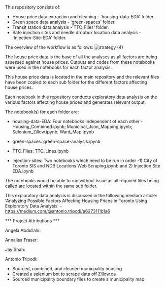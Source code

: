 This repository consists of:
- House price data extraction and cleaning - 'housing-data-EDA' folder.
- Green space data analysis - 'green-spaces' folder.
- Transit station data analysis -'TTC_Files' folder.
- Safe injection sites and needle dropbox location data analysis - 'Injection-Site-EDA' folder.

The overview of the workflow is as follows:
![strategy (4)](https://github.com/user-attachments/assets/e518ff1e-fff0-4a21-9cdd-54346f7cc223)

The house price data is the base of all the analyses as all factors are being assessed against house prices. Outputs and codes from these notebooks were used in the notebooks for each factor analysis.

This house price data is located in the main repository and the relevant files have been copied to each sub folder for the different factors affecting house prices.

Each notebook in this repository conducts exploratory data analysis on the various factors affecting house prices and generates relevant output. 

The notebook(s) for each folder are:
- housing-data-EDA: Four notebooks independent of each other - Housing_Combined.ipynb; Municipal_Json_Mapping.ipynb; Selenium_Zillow.ipynb; Ward_Map.ipynb

- green-spaces: green-space-analysis.ipynb

- TTC_Files: TTC_Lines.ipynb

- Injection-sites: Two notebooks which need to be run in order -1) City of Toronto SIS and NDB Locations Web Scraping.ipynb and 2) Injection Site EDA.ipynb
                 
The notebooks would be able to run without issue as all required files being called are located within the same sub folder. 

This exploratory data analysis is discussed in the following medium article:
'Analyzing Possible Factors Affecting Housing Prices in Toronto Using Exploratory Data Analysis' - https://medium.com/@antonio.tripodi/a6273111b1a6 

*** Project Attributions ***

Angela Abdullahi:

Annalisa Fraser:

Jay Shah:

Antonio Tripodi:
- Sourced, combined, and cleaned municpality housing
- Created a selenium bot to scrape data off Zillow.ca
- Sourced municipality boundary files to create a municipality map


